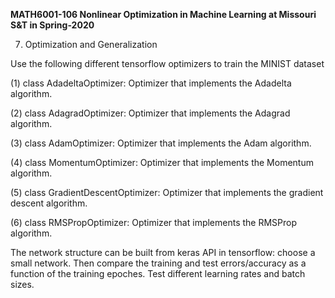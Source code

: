 <b>MATH6001-106 Nonlinear Optimization in Machine Learning at Missouri S&T in Spring-2020</b>

7. Optimization and Generalization

Use the following different tensorflow optimizers to train the MINIST dataset

(1) class AdadeltaOptimizer: Optimizer that implements the Adadelta algorithm.

(2) class AdagradOptimizer: Optimizer that implements the Adagrad algorithm.

(3) class AdamOptimizer: Optimizer that implements the Adam algorithm.

(4) class MomentumOptimizer: Optimizer that implements the Momentum algorithm.

(5) class GradientDescentOptimizer: Optimizer that implements the gradient descent algorithm.

(6) class RMSPropOptimizer: Optimizer that implements the RMSProp algorithm.

The network structure can be built from keras API in tensorflow: choose a small network. Then compare the training and test errors/accuracy as a function of the training epoches. Test different learning rates and batch sizes.
